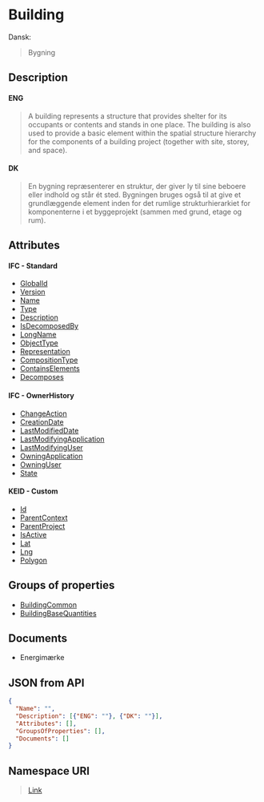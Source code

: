 # Building

Dansk:

> Bygning

## Description

#### ENG

> A building represents a structure that provides shelter for its occupants or contents and stands in one place. The building is also used to provide a basic element within the spatial structure hierarchy for the components of a building project (together with site, storey, and space).

#### DK

> En bygning repræsenterer en struktur, der giver ly til sine beboere eller indhold og står ét sted. Bygningen bruges også til at give et grundlæggende element inden for det rumlige strukturhierarkiet for komponenterne i et byggeprojekt (sammen med grund, etage og rum).

## Attributes

#### IFC - Standard

- [GlobalId](../../Properties/Administratively/GlobalId.md)
- [Version](../../Properties/Administratively/Version.md)
- [Name](../../Properties/Administratively/Name.md)
- [Type](../../Properties/Administratively/Type.md)
- [Description](../../Properties/Administratively/Description.md)
- [IsDecomposedBy](../../Properties/Administratively/IsDecomposedBy.md)
- [LongName](../../Properties/Administratively/LongName.md)
- [ObjectType](../../Properties/Administratively/ObjectType.md)
- [Representation](../../Properties/Administratively/Representation.md)
- [CompositionType](../../Properties/Administratively/CompositionType.md)
- [ContainsElements](../../Properties/Administratively/ContainsElements.md)
- [Decomposes](../../Properties/Administratively/Decomposes.md)

#### IFC - OwnerHistory

- [ChangeAction](../../Properties/Administratively/ChangeAction.md)
- [CreationDate](../../Properties/Administratively/CreationDate.md)
- [LastModifiedDate](../../Properties/Administratively/LastModifiedDate.md)
- [LastModifyingApplication](../../Properties/Administratively/LastModifyingApplication.md)
- [LastModifyingUser](../../Properties/Administratively/LastModifyingUser.md)
- [OwningApplication](../../Properties/Administratively/OwningApplication.md)
- [OwningUser](../../Properties/Administratively/OwningUser.md)
- [State](../../Properties/Administratively/State.md)

#### KEID - Custom

- [Id](../../Properties/Administratively/Id.md)
- [ParentContext](../../Properties/Administratively/ParentContext.md)
- [ParentProject](../../Properties/Administratively/ParentProject.md)
- [IsActive](../../Properties/Administratively/IsActive.md)
- [Lat](../../Properties/Administratively/Lat.md)
- [Lng](../../Properties/Administratively/Lng.md)
- [Polygon](../../Properties/Administratively/Polygon.md)

## Groups of properties

- [BuildingCommon](../../../PropertySets/BuildingCommon.md)
- [BuildingBaseQuantities](../../../QuantitySets/BuildingBaseQuantities.md)

## Documents

- Energimærke

## JSON from API

```json
{
  "Name": "",
  "Description": [{"ENG": ""}, {"DK": ""}],
  "Attributes": [],
  "GroupsOfProperties": [],
  "Documents": []
}
```

## Namespace URI

> [Link](https://fmdatahub.github.io/Datadictionary/Templates/Product/SpatialElement/Building.html)
